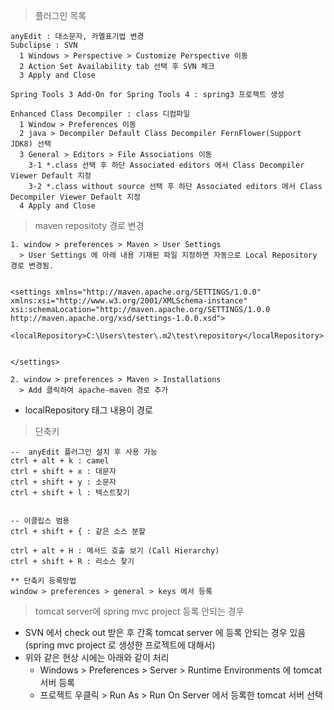 
> 플러그인 목록

```
anyEdit : 대소문자, 카멜표기법 변경
Subclipse : SVN
  1 Windows > Perspective > Customize Perspective 이동
  2 Action Set Availability tab 선택 후 SVN 체크
  3 Apply and Close

Spring Tools 3 Add-On for Spring Tools 4 : spring3 프로젝트 생성

Enhanced Class Decompiler : class 디컴파일
  1 Window > Preferences 이동
  2 java > Decompiler Default Class Decompiler FernFlower(Support JDK8) 선택
  3 General > Editors > File Associations 이동
    3-1 *.class 선택 후 하단 Associated editors 에서 Class Decompiler Viewer Default 지정
    3-2 *.class without source 선택 후 하단 Associated editors 에서 Class Decompiler Viewer Default 지정
  4 Apply and Close
```

> maven repositoty 경로 변경

```
1. window > preferences > Maven > User Settings
  > User Settings 에 아래 내용 기재된 파일 지정하면 자동으로 Local Repository 경로 변경됨.


<settings xmlns="http://maven.apache.org/SETTINGS/1.0.0" xmlns:xsi="http://www.w3.org/2001/XMLSchema-instance" xsi:schemaLocation="http://maven.apache.org/SETTINGS/1.0.0 http://maven.apache.org/xsd/settings-1.0.0.xsd">

<localRepository>C:\Users\tester\.m2\test\repository</localRepository>


</settings>

2. window > preferences > Maven > Installations
  > Add 클릭하여 apache-maven 경로 추가

```

* localRepository 태그 내용이 경로


> 단축키

```
--  anyEdit 플러그인 설치 후 사용 가능
ctrl + alt + k : camel
ctrl + shift + x : 대문자
ctrl + shift + y : 소문자
ctrl + shift + l : 텍스트찾기


-- 이클립스 범용
ctrl + shift + { : 같은 소스 분할

ctrl + alt + H : 메서드 호출 보기 (Call Hierarchy)
ctrl + shift + R : 리소스 찾기

** 단축키 등록방법
window > preferences > general > keys 에서 등록
```

> tomcat server에 spring mvc project 등록 안되는 경우

* SVN 에서 check out 받은 후 간혹 tomcat server 에 등록 안되는 경우 있음(spring mvc project 로 생성한 프로젝트에 대해서)
* 위와 같은 현상 시에는 아래와 같이 처리
  + Windows > Preferences > Server > Runtime Environments 에 tomcat 서버 등록
  + 프로젝트 우클릭 > Run As > Run On Server 에서 등록한 tomcat 서버 선택
